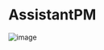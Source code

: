 # AssistantPM

![image](https://github.com/user-attachments/assets/8404c63d-7c36-4eda-90fb-9dd9e9a48748)

